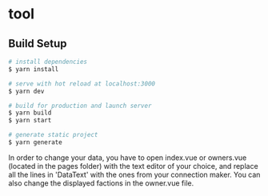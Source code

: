 # tool

## Build Setup

```bash
# install dependencies
$ yarn install

# serve with hot reload at localhost:3000
$ yarn dev

# build for production and launch server
$ yarn build
$ yarn start

# generate static project
$ yarn generate
```

In order to change your data, you have to open index.vue or owners.vue (located in the pages folder) with the text editor of your choice, and replace all the lines in 'DataText' with the ones from your connection maker.
You can also change the displayed factions in the owner.vue file.
